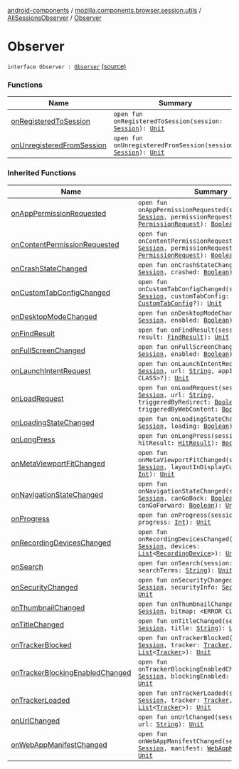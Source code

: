 [android-components](../../../index.md) / [mozilla.components.browser.session.utils](../../index.md) / [AllSessionsObserver](../index.md) / [Observer](./index.md)

# Observer

`interface Observer : `[`Observer`](../../../mozilla.components.browser.session/-session/-observer/index.md) [(source)](https://github.com/mozilla-mobile/android-components/blob/master/components/browser/session/src/main/java/mozilla/components/browser/session/utils/AllSessionsObserver.kt#L57)

### Functions

| Name | Summary |
|---|---|
| [onRegisteredToSession](on-registered-to-session.md) | `open fun onRegisteredToSession(session: `[`Session`](../../../mozilla.components.browser.session/-session/index.md)`): `[`Unit`](https://kotlinlang.org/api/latest/jvm/stdlib/kotlin/-unit/index.html) |
| [onUnregisteredFromSession](on-unregistered-from-session.md) | `open fun onUnregisteredFromSession(session: `[`Session`](../../../mozilla.components.browser.session/-session/index.md)`): `[`Unit`](https://kotlinlang.org/api/latest/jvm/stdlib/kotlin/-unit/index.html) |

### Inherited Functions

| Name | Summary |
|---|---|
| [onAppPermissionRequested](../../../mozilla.components.browser.session/-session/-observer/on-app-permission-requested.md) | `open fun onAppPermissionRequested(session: `[`Session`](../../../mozilla.components.browser.session/-session/index.md)`, permissionRequest: `[`PermissionRequest`](../../../mozilla.components.concept.engine.permission/-permission-request/index.md)`): `[`Boolean`](https://kotlinlang.org/api/latest/jvm/stdlib/kotlin/-boolean/index.html) |
| [onContentPermissionRequested](../../../mozilla.components.browser.session/-session/-observer/on-content-permission-requested.md) | `open fun onContentPermissionRequested(session: `[`Session`](../../../mozilla.components.browser.session/-session/index.md)`, permissionRequest: `[`PermissionRequest`](../../../mozilla.components.concept.engine.permission/-permission-request/index.md)`): `[`Boolean`](https://kotlinlang.org/api/latest/jvm/stdlib/kotlin/-boolean/index.html) |
| [onCrashStateChanged](../../../mozilla.components.browser.session/-session/-observer/on-crash-state-changed.md) | `open fun onCrashStateChanged(session: `[`Session`](../../../mozilla.components.browser.session/-session/index.md)`, crashed: `[`Boolean`](https://kotlinlang.org/api/latest/jvm/stdlib/kotlin/-boolean/index.html)`): `[`Unit`](https://kotlinlang.org/api/latest/jvm/stdlib/kotlin/-unit/index.html) |
| [onCustomTabConfigChanged](../../../mozilla.components.browser.session/-session/-observer/on-custom-tab-config-changed.md) | `open fun onCustomTabConfigChanged(session: `[`Session`](../../../mozilla.components.browser.session/-session/index.md)`, customTabConfig: `[`CustomTabConfig`](../../../mozilla.components.browser.state.state/-custom-tab-config/index.md)`?): `[`Unit`](https://kotlinlang.org/api/latest/jvm/stdlib/kotlin/-unit/index.html) |
| [onDesktopModeChanged](../../../mozilla.components.browser.session/-session/-observer/on-desktop-mode-changed.md) | `open fun onDesktopModeChanged(session: `[`Session`](../../../mozilla.components.browser.session/-session/index.md)`, enabled: `[`Boolean`](https://kotlinlang.org/api/latest/jvm/stdlib/kotlin/-boolean/index.html)`): `[`Unit`](https://kotlinlang.org/api/latest/jvm/stdlib/kotlin/-unit/index.html) |
| [onFindResult](../../../mozilla.components.browser.session/-session/-observer/on-find-result.md) | `open fun onFindResult(session: `[`Session`](../../../mozilla.components.browser.session/-session/index.md)`, result: `[`FindResult`](../../../mozilla.components.browser.session/-session/-find-result/index.md)`): `[`Unit`](https://kotlinlang.org/api/latest/jvm/stdlib/kotlin/-unit/index.html) |
| [onFullScreenChanged](../../../mozilla.components.browser.session/-session/-observer/on-full-screen-changed.md) | `open fun onFullScreenChanged(session: `[`Session`](../../../mozilla.components.browser.session/-session/index.md)`, enabled: `[`Boolean`](https://kotlinlang.org/api/latest/jvm/stdlib/kotlin/-boolean/index.html)`): `[`Unit`](https://kotlinlang.org/api/latest/jvm/stdlib/kotlin/-unit/index.html) |
| [onLaunchIntentRequest](../../../mozilla.components.browser.session/-session/-observer/on-launch-intent-request.md) | `open fun onLaunchIntentRequest(session: `[`Session`](../../../mozilla.components.browser.session/-session/index.md)`, url: `[`String`](https://kotlinlang.org/api/latest/jvm/stdlib/kotlin/-string/index.html)`, appIntent: <ERROR CLASS>?): `[`Unit`](https://kotlinlang.org/api/latest/jvm/stdlib/kotlin/-unit/index.html) |
| [onLoadRequest](../../../mozilla.components.browser.session/-session/-observer/on-load-request.md) | `open fun onLoadRequest(session: `[`Session`](../../../mozilla.components.browser.session/-session/index.md)`, url: `[`String`](https://kotlinlang.org/api/latest/jvm/stdlib/kotlin/-string/index.html)`, triggeredByRedirect: `[`Boolean`](https://kotlinlang.org/api/latest/jvm/stdlib/kotlin/-boolean/index.html)`, triggeredByWebContent: `[`Boolean`](https://kotlinlang.org/api/latest/jvm/stdlib/kotlin/-boolean/index.html)`): `[`Unit`](https://kotlinlang.org/api/latest/jvm/stdlib/kotlin/-unit/index.html) |
| [onLoadingStateChanged](../../../mozilla.components.browser.session/-session/-observer/on-loading-state-changed.md) | `open fun onLoadingStateChanged(session: `[`Session`](../../../mozilla.components.browser.session/-session/index.md)`, loading: `[`Boolean`](https://kotlinlang.org/api/latest/jvm/stdlib/kotlin/-boolean/index.html)`): `[`Unit`](https://kotlinlang.org/api/latest/jvm/stdlib/kotlin/-unit/index.html) |
| [onLongPress](../../../mozilla.components.browser.session/-session/-observer/on-long-press.md) | `open fun onLongPress(session: `[`Session`](../../../mozilla.components.browser.session/-session/index.md)`, hitResult: `[`HitResult`](../../../mozilla.components.concept.engine/-hit-result/index.md)`): `[`Boolean`](https://kotlinlang.org/api/latest/jvm/stdlib/kotlin/-boolean/index.html) |
| [onMetaViewportFitChanged](../../../mozilla.components.browser.session/-session/-observer/on-meta-viewport-fit-changed.md) | `open fun onMetaViewportFitChanged(session: `[`Session`](../../../mozilla.components.browser.session/-session/index.md)`, layoutInDisplayCutoutMode: `[`Int`](https://kotlinlang.org/api/latest/jvm/stdlib/kotlin/-int/index.html)`): `[`Unit`](https://kotlinlang.org/api/latest/jvm/stdlib/kotlin/-unit/index.html) |
| [onNavigationStateChanged](../../../mozilla.components.browser.session/-session/-observer/on-navigation-state-changed.md) | `open fun onNavigationStateChanged(session: `[`Session`](../../../mozilla.components.browser.session/-session/index.md)`, canGoBack: `[`Boolean`](https://kotlinlang.org/api/latest/jvm/stdlib/kotlin/-boolean/index.html)`, canGoForward: `[`Boolean`](https://kotlinlang.org/api/latest/jvm/stdlib/kotlin/-boolean/index.html)`): `[`Unit`](https://kotlinlang.org/api/latest/jvm/stdlib/kotlin/-unit/index.html) |
| [onProgress](../../../mozilla.components.browser.session/-session/-observer/on-progress.md) | `open fun onProgress(session: `[`Session`](../../../mozilla.components.browser.session/-session/index.md)`, progress: `[`Int`](https://kotlinlang.org/api/latest/jvm/stdlib/kotlin/-int/index.html)`): `[`Unit`](https://kotlinlang.org/api/latest/jvm/stdlib/kotlin/-unit/index.html) |
| [onRecordingDevicesChanged](../../../mozilla.components.browser.session/-session/-observer/on-recording-devices-changed.md) | `open fun onRecordingDevicesChanged(session: `[`Session`](../../../mozilla.components.browser.session/-session/index.md)`, devices: `[`List`](https://kotlinlang.org/api/latest/jvm/stdlib/kotlin.collections/-list/index.html)`<`[`RecordingDevice`](../../../mozilla.components.concept.engine.media/-recording-device/index.md)`>): `[`Unit`](https://kotlinlang.org/api/latest/jvm/stdlib/kotlin/-unit/index.html) |
| [onSearch](../../../mozilla.components.browser.session/-session/-observer/on-search.md) | `open fun onSearch(session: `[`Session`](../../../mozilla.components.browser.session/-session/index.md)`, searchTerms: `[`String`](https://kotlinlang.org/api/latest/jvm/stdlib/kotlin/-string/index.html)`): `[`Unit`](https://kotlinlang.org/api/latest/jvm/stdlib/kotlin/-unit/index.html) |
| [onSecurityChanged](../../../mozilla.components.browser.session/-session/-observer/on-security-changed.md) | `open fun onSecurityChanged(session: `[`Session`](../../../mozilla.components.browser.session/-session/index.md)`, securityInfo: `[`SecurityInfo`](../../../mozilla.components.browser.session/-session/-security-info/index.md)`): `[`Unit`](https://kotlinlang.org/api/latest/jvm/stdlib/kotlin/-unit/index.html) |
| [onThumbnailChanged](../../../mozilla.components.browser.session/-session/-observer/on-thumbnail-changed.md) | `open fun onThumbnailChanged(session: `[`Session`](../../../mozilla.components.browser.session/-session/index.md)`, bitmap: <ERROR CLASS>?): `[`Unit`](https://kotlinlang.org/api/latest/jvm/stdlib/kotlin/-unit/index.html) |
| [onTitleChanged](../../../mozilla.components.browser.session/-session/-observer/on-title-changed.md) | `open fun onTitleChanged(session: `[`Session`](../../../mozilla.components.browser.session/-session/index.md)`, title: `[`String`](https://kotlinlang.org/api/latest/jvm/stdlib/kotlin/-string/index.html)`): `[`Unit`](https://kotlinlang.org/api/latest/jvm/stdlib/kotlin/-unit/index.html) |
| [onTrackerBlocked](../../../mozilla.components.browser.session/-session/-observer/on-tracker-blocked.md) | `open fun onTrackerBlocked(session: `[`Session`](../../../mozilla.components.browser.session/-session/index.md)`, tracker: `[`Tracker`](../../../mozilla.components.concept.engine.content.blocking/-tracker/index.md)`, all: `[`List`](https://kotlinlang.org/api/latest/jvm/stdlib/kotlin.collections/-list/index.html)`<`[`Tracker`](../../../mozilla.components.concept.engine.content.blocking/-tracker/index.md)`>): `[`Unit`](https://kotlinlang.org/api/latest/jvm/stdlib/kotlin/-unit/index.html) |
| [onTrackerBlockingEnabledChanged](../../../mozilla.components.browser.session/-session/-observer/on-tracker-blocking-enabled-changed.md) | `open fun onTrackerBlockingEnabledChanged(session: `[`Session`](../../../mozilla.components.browser.session/-session/index.md)`, blockingEnabled: `[`Boolean`](https://kotlinlang.org/api/latest/jvm/stdlib/kotlin/-boolean/index.html)`): `[`Unit`](https://kotlinlang.org/api/latest/jvm/stdlib/kotlin/-unit/index.html) |
| [onTrackerLoaded](../../../mozilla.components.browser.session/-session/-observer/on-tracker-loaded.md) | `open fun onTrackerLoaded(session: `[`Session`](../../../mozilla.components.browser.session/-session/index.md)`, tracker: `[`Tracker`](../../../mozilla.components.concept.engine.content.blocking/-tracker/index.md)`, all: `[`List`](https://kotlinlang.org/api/latest/jvm/stdlib/kotlin.collections/-list/index.html)`<`[`Tracker`](../../../mozilla.components.concept.engine.content.blocking/-tracker/index.md)`>): `[`Unit`](https://kotlinlang.org/api/latest/jvm/stdlib/kotlin/-unit/index.html) |
| [onUrlChanged](../../../mozilla.components.browser.session/-session/-observer/on-url-changed.md) | `open fun onUrlChanged(session: `[`Session`](../../../mozilla.components.browser.session/-session/index.md)`, url: `[`String`](https://kotlinlang.org/api/latest/jvm/stdlib/kotlin/-string/index.html)`): `[`Unit`](https://kotlinlang.org/api/latest/jvm/stdlib/kotlin/-unit/index.html) |
| [onWebAppManifestChanged](../../../mozilla.components.browser.session/-session/-observer/on-web-app-manifest-changed.md) | `open fun onWebAppManifestChanged(session: `[`Session`](../../../mozilla.components.browser.session/-session/index.md)`, manifest: `[`WebAppManifest`](../../../mozilla.components.concept.engine.manifest/-web-app-manifest/index.md)`?): `[`Unit`](https://kotlinlang.org/api/latest/jvm/stdlib/kotlin/-unit/index.html) |
